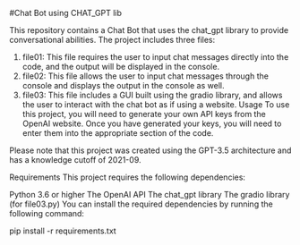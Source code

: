#Chat Bot using CHAT_GPT lib

This repository contains a Chat Bot that uses the chat_gpt library to provide conversational abilities. The project includes three files:

1. file01: This file requires the user to input chat messages directly into the code, and the output will be displayed in the console.
2. file02: This file allows the user to input chat messages through the console and displays the output in the console as well.
3. file03: This file includes a GUI built using the gradio library, and allows the user to interact with the chat bot as if using a website.
Usage
To use this project, you will need to generate your own API keys from the OpenAI website. Once you have generated your keys, you will need to enter them into the appropriate section of the code.

Please note that this project was created using the GPT-3.5 architecture and has a knowledge cutoff of 2021-09.

Requirements
This project requires the following dependencies:

Python 3.6 or higher
The OpenAI API
The chat_gpt library
The gradio library (for file03.py)
You can install the required dependencies by running the following command:

pip install -r requirements.txt
